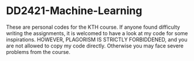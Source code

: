 # DD2421-Machine-Learning
These are personal codes for the KTH course. If anyone found difficulty writing the assignments, it is welcomed to have a look at my code for some inspirations. HOWEVER, PLAGORISM IS STRICTLY FORBIDDENED, and you are not allowed to copy my code directly. Otherwise you may face severe problems from the course.

